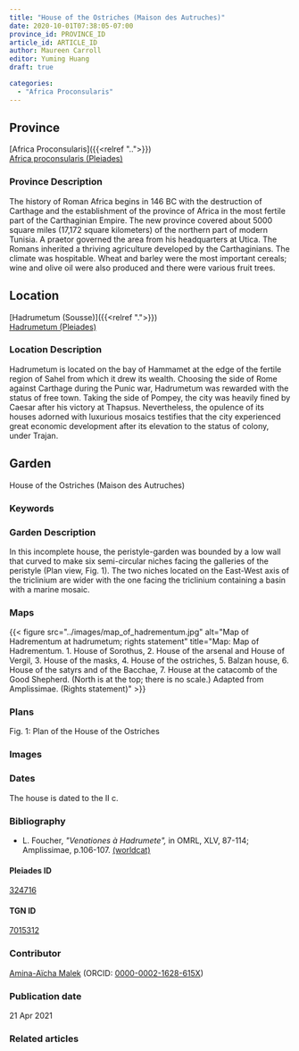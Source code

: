 ```yaml
---
title: "House of the Ostriches (Maison des Autruches)"
date: 2020-10-01T07:38:05-07:00
province_id: PROVINCE_ID
article_id: ARTICLE_ID
author: Maureen Carroll
editor: Yuming Huang
draft: true

categories:
  - "Africa Proconsularis"
---
```


## Province
[Africa Proconsularis]({{<relref "..">}}) \
[Africa proconsularis (Pleiades)](https://pleiades.stoa.org/places/991341)

### Province Description
The history of Roman Africa begins in 146 BC with the destruction of Carthage and the establishment of the province of Africa in the most fertile part of the Carthaginian Empire.  The new province covered about 5000 square miles (17,172 square kilometers) of the northern part of modern Tunisia.  A praetor governed the area from his headquarters at Utica.  The Romans inherited a thriving agriculture developed by the Carthaginians.  The climate was hospitable.  Wheat and barley were the most important cereals; wine and olive oil were also produced and there were various fruit trees.

## Location

[Hadrumetum (Sousse)]({{<relref ".">}}) \
[Hadrumetum (Pleiades)](https://pleiades.stoa.org/places/324716)

### Location Description
Hadrumetum is located on the bay of Hammamet at the edge of the fertile region of Sahel from which it drew its wealth.  Choosing the side of Rome against Carthage during the Punic war, Hadrumetum was rewarded with the status of free town. Taking the side of Pompey, the city was heavily fined by Caesar after his victory at Thapsus. Nevertheless, the opulence of its houses adorned with luxurious mosaics testifies that the city experienced great economic development after its elevation to the status of colony, under Trajan.

<!--## Sublocation-->

<!--
[AREA WITHIN LOCATION, LIKE “PALATINE HILL”](GEOREFERENCE LINK)
A sublocation is any area larger than an individual garden, but located within a location. I would always try to include a link to a controlled vocabulary here if possible. This ID may well be different from the Garden ID, e.g., Pompeii versus a Garden in one of the houses which has its own Pleiades ID.
-->

<!--### Sublocation Description-->

<!-- DESCRIPTION -->

## Garden
House of the Ostriches (Maison des Autruches)

### Keywords
<!-- [urban villas](#) -->

### Garden Description
In this incomplete house, the peristyle-garden was bounded by a low wall that curved to make six semi-circular niches facing the galleries of the peristyle (Plan view, Fig. 1). The two niches located on the East-West axis of the triclinium are wider with the one facing the triclinium containing a basin with a marine mosaic.



### Maps
{{< figure src="../images/map_of_hadrementum.jpg" alt="Map of Hadrementum at hadrumetum; rights statement" title="Map: Map of Hadrementum. 1. House of Sorothus, 2. House of the arsenal and House of Vergil, 3. House of the masks, 4. House of the ostriches, 5. Balzan house, 6. House of the satyrs and of the Bacchae, 7. House at the catacomb of the Good Shepherd. (North is at the top; there is no scale.) Adapted from Amplissimae. (Rights statement)" >}}

### Plans
Fig. 1: Plan of the House of the Ostriches <!--(VER is sending image)-->

<!--{{< figure src="../images/cologne_atrium_plan1_EUR_GI_ColClaAA_Ah_carroll.jpg" alt="Plan of the Atrium House at Colonia Claudia Ara Agrippinensium (Cologne); rights statement" title="Plan 1: Plan of the so-called 'atrium house' with an apsidal pool (P) in its garden courtyard (G). Adapted from Precht 1971, fig. 2. (Rights statement)" >}}-->

### Images

<!--
{{< figure src="IMG_URL" alt="ALT_TEXT" title="CAPTION" >}}
-->

### Dates
The house is dated to the II c.

### Bibliography
-  L. Foucher, *"Venationes à Hadrumete",* in OMRL, XLV, 87-114; Amplissimae, p.106-107.  [(worldcat)](http://www.worldcat.org/oclc/68004816)


<!--#### Periodo ID-->

<!-- [PERIODO_ID](https://pleiades.stoa.org/places/PLEIADES_ID) -->

#### Pleiades ID
[324716](https://pleiades.stoa.org/places/324716)

#### TGN ID
[7015312](http://vocab.getty.edu/page/tgn/7015312)

### Contributor
[Amina-Aïcha Malek](link) (ORCID: [0000-0002-1628-615X](https://orcid.org/0000-0002-1628-615X))

### Publication date

21 Apr 2021

### Related articles